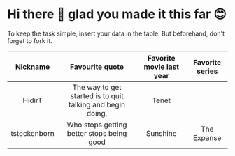 # Hi there 👋 glad you made it this far 😊

To keep the task simple, insert your data in the table. But beforehand, don't forget to fork it.

Nickname | Favourite quote | Favorite movie last year | Favorite series|
:--:|:--:|:--:|:--:|
HidirT | The way to get started is to quit talking and begin doing. | Tenet | |
tsteckenborn | Who stops getting better stops being good | Sunshine | The Expanse |
